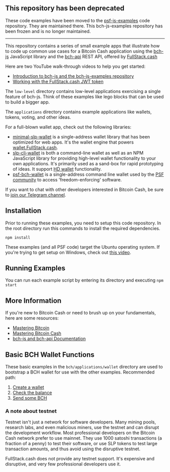 ## This repository has been deprecated

These code examples have been moved to the [psf-js-examples](https://github.com/Permissionless-Software-Foundation/psf-js-examples) code repository. They are maintained there. This bch-js-examples repository has been frozen and is no longer maintained.

-----

This repository contains a series of small example apps that illustrate how to
code up common use cases for a Bitcoin Cash application using
the [bch-js](https://www.npmjs.com/package/@chris.troutner/bch-js) JavaScript
library and the [bch-api](https://fullstack.cash/documentation/) REST API, offered by
[FullStack.cash](https://fullstack.cash)

Here are two YouTube walk-through videos to help you get started:
- [Introduction to bch-js and the bch-js-examples repository](https://youtu.be/GD2i1ZUiyrk)
- [Working with the FullStack.cash JWT token](https://youtu.be/OdJOleHoSo8)

The `low-level` directory
contains low-level applications exercising a single feature of bch-js. Think of
these examples like lego blocks that can be used to build a bigger app.

The `applications` directory contains example applications like wallets, tokens,
voting, and other ideas.

For a full-blown wallet app, check out the following libraries:
- [minimal-slp-wallet](https://www.npmjs.com/package/minimal-slp-wallet) is a single-address wallet library that has been optimized for web apps. It's the wallet engine that powers [wallet.FullStack.cash](https://wallet.fullstack.cash).
- [slp-cli-wallet](https://www.npmjs.com/package/slp-cli-wallet) is both a command-line wallet as well as an NPM
JavaScript library for providing high-level wallet functionality to your own applications. It's primarily used as a sand-box for rapid prototyping of ideas. It support [HD wallet](https://github.com/bitcoinbook/bitcoinbook/blob/develop/ch05.asciidoc#hd-wallets-bip-32bip-44) functionality.
- [psf-bch-wallet](https://github.com/Permissionless-Software-Foundation/psf-bch-wallet) is a single-address command line wallet used by the [PSF community](https://psfoundation.cash) to access 'freedom-enforcing' software.

If you want to chat with other developers interested in Bitcoin Cash, be sure
to [join our Telegram channel](https://t.me/bch_js_toolkit).

## Installation
Prior to running these examples, you need to setup this code repository. In the
root directory run this commands to install the required dependencies.
```
npm install
```

These examples (and all PSF code) target the Ubuntu operating system. If you're trying to get setup on Windows, check out [this video](https://youtu.be/D6HlEqpUOvg).

## Running Examples
You can run each example script by entering its directory and executing `npm start`

## More Information
If you're new to Bitcoin Cash or need to brush up on your fundamentals, here are
some resources:
- [Mastering Bitcoin](https://github.com/bitcoinbook/bitcoinbook)
- [Mastering Bitcoin Cash](http://zh.thedev.id/mastering-bitcoin-cash/)
- [bch-js and bch-api Documentation](https://fullstack.cash/documentation/)

## Basic BCH Wallet Functions
These basic examples in the `bch/applications/wallet` directory are used to bootstrap
a BCH wallet for use with the other examples. Recommended path:

1. [Create a wallet](bch/applications/wallet/create-wallet/create-wallet.js)
2. [Check the balance](bch/applications/wallet/check-balance/check-balance.js)
3. [Send some BCH](bch/applications/wallet/send-bch/send-bch.js)

### A note about testnet
Testnet isn't just a network for software developers. Many mining pools,
research labs, and even malicious miners, use the testnet and can disrupt the
development workflow. Most professional developers on the Bitcoin Cash network
prefer to use mainnet. They use 1000 satoshi transactions (a fraction of a penny)
to test their software, or use SLP tokens to test large transaction amounts, and thus avoid using the disruptive testnet.

FullStack.cash does not provide any testnet support. It's expensive and disruptive, and very few professional developers use it.

